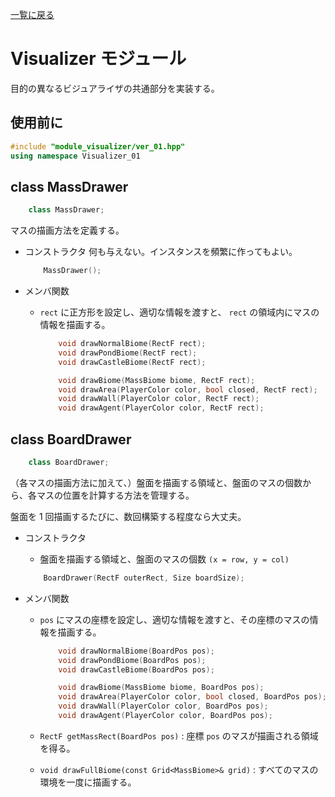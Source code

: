 [一覧に戻る](../index.md)

# Visualizer モジュール

目的の異なるビジュアライザの共通部分を実装する。

## 使用前に

```c++
#include "module_visualizer/ver_01.hpp"
using namespace Visualizer_01
```

## class MassDrawer

```c++
	class MassDrawer;
```

マスの描画方法を定義する。

- コンストラクタ
    何も与えない。インスタンスを頻繁に作ってもよい。

    ```c++
        MassDrawer();
    ```

- メンバ関数

    - `rect` に正方形を設定し、適切な情報を渡すと、 `rect` の領域内にマスの情報を描画する。

        ```c++
            void drawNormalBiome(RectF rect);
            void drawPondBiome(RectF rect);
            void drawCastleBiome(RectF rect);

            void drawBiome(MassBiome biome, RectF rect);
            void drawArea(PlayerColor color, bool closed, RectF rect);
            void drawWall(PlayerColor color, RectF rect);
            void drawAgent(PlayerColor color, RectF rect);
        ```

## class BoardDrawer

```c++
    class BoardDrawer;
```

（各マスの描画方法に加えて、）盤面を描画する領域と、盤面のマスの個数から、各マスの位置を計算する方法を管理する。

盤面を 1 回描画するたびに、数回構築する程度なら大丈夫。

- コンストラクタ
    - 盤面を描画する領域と、盤面のマスの個数 `(x = row, y = col)`

    ```c++
        BoardDrawer(RectF outerRect, Size boardSize);
    ```

- メンバ関数

    - `pos` にマスの座標を設定し、適切な情報を渡すと、その座標のマスの情報を描画する。

        ```c++
            void drawNormalBiome(BoardPos pos);
            void drawPondBiome(BoardPos pos);
            void drawCastleBiome(BoardPos pos);

            void drawBiome(MassBiome biome, BoardPos pos);
            void drawArea(PlayerColor color, bool closed, BoardPos pos);
            void drawWall(PlayerColor color, BoardPos pos);
            void drawAgent(PlayerColor color, BoardPos pos);
        ```

    - `RectF getMassRect(BoardPos pos)` : 座標 `pos` のマスが描画される領域を得る。
    - `void drawFullBiome(const Grid<MassBiome>& grid)` : すべてのマスの環境を一度に描画する。
